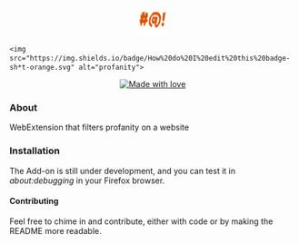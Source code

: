 <p align="center">
  <img src="https://github.com/TheAdnan/profanity-filter/blob/master/icons/profane-48.png">


	<img src="https://img.shields.io/badge/How%20do%20I%20edit%20this%20badge-sh*t-orange.svg" alt="profanity">
</p>
<p align="center">
<a href="#">
    <img src="https://img.shields.io/badge/made%20with-love-E760A4.svg" alt="Made with love">
  </a>         
</p>


### About
WebExtension that filters profanity on a website            

### Installation
The Add-on is still under development, and you can test it in *about:debugging* in your Firefox browser.

#### Contributing
Feel free to chime in and contribute, either with code or by making the README more readable.
